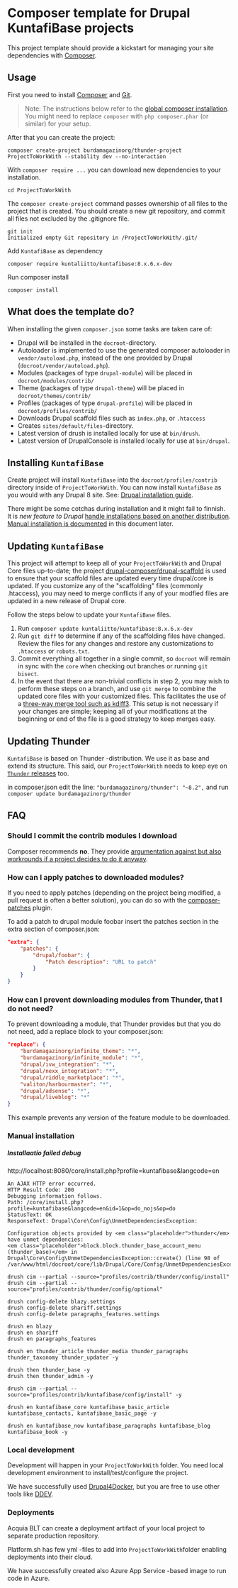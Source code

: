 # Composer template for Drupal KuntafiBase projects

This project template should provide a kickstart for managing your site
dependencies with [Composer](https://getcomposer.org/).

## Usage

First you need to install [Composer](https://getcomposer.org/doc/00-intro.md#installation-linux-unix-osx) and [Git](https://git-scm.com).

> Note: The instructions below refer to the [global composer installation](https://getcomposer.org/doc/00-intro.md#globally).
You might need to replace `composer` with `php composer.phar` (or similar)
for your setup.

After that you can create the project:

```
composer create-project burdamagazinorg/thunder-project ProjectToWorkWith --stability dev --no-interaction
```

With `composer require ...` you can download new dependencies to your
installation.

```
cd ProjectToWorkWith
```

The `composer create-project` command passes ownership of all files to the
project that is created. You should create a new git repository, and commit
all files not excluded by the .gitignore file.

````
git init
Initialized empty Git repository in /ProjectToWorkWith/.git/
````

Add `KuntafiBase` as dependency

```
composer require kuntaliitto/kuntafibase:8.x.6.x-dev
```

Run composer install
```
composer install
```


## What does the template do?

When installing the given `composer.json` some tasks are taken care of:

* Drupal will be installed in the `docroot`-directory.
* Autoloader is implemented to use the generated composer autoloader in `vendor/autoload.php`,
  instead of the one provided by Drupal (`docroot/vendor/autoload.php`).
* Modules (packages of type `drupal-module`) will be placed in `docroot/modules/contrib/`
* Theme (packages of type `drupal-theme`) will be placed in `docroot/themes/contrib/`
* Profiles (packages of type `drupal-profile`) will be placed in `docroot/profiles/contrib/`
* Downloads Drupal scaffold files such as `index.php`, or `.htaccess`
* Creates `sites/default/files`-directory.
* Latest version of drush is installed locally for use at `bin/drush`.
* Latest version of DrupalConsole is installed locally for use at `bin/drupal`.

## Installing `KuntafiBase`

Create project will install `KuntafiBase` into the `docroot/profiles/contrib` directory inside of `ProjectToWorkWith`. You can now install `KuntafiBase` as you would with any Drupal 8 site. See: [Drupal installation guide](https://www.drupal.org/node/1839310).

There might be some cotchas during installation and it might fail to finnish. It is *new feature to Drupal* [handle installations based on another distribution](https://www.drupal.org/node/1356276). [Manual installation is documented](#manual) in this document later.

## Updating `KuntafiBase`

This project will attempt to keep all of your `ProjectToWorkWith` and Drupal Core files up-to-date; the
project [drupal-composer/drupal-scaffold](https://github.com/drupal-composer/drupal-scaffold)
is used to ensure that your scaffold files are updated every time drupal/core is
updated. If you customize any of the "scaffolding" files (commonly .htaccess),
you may need to merge conflicts if any of your modfied files are updated in a
new release of Drupal core.

Follow the steps below to update your `KuntafiBase` files.

1. Run `composer update kuntaliitto/kuntafibase:8.x.6.x-dev`
1. Run `git diff` to determine if any of the scaffolding files have changed.
   Review the files for any changes and restore any customizations to
  `.htaccess` or `robots.txt`.
1. Commit everything all together in a single commit, so `docroot` will remain in
   sync with the `core` when checking out branches or running `git bisect`.
1. In the event that there are non-trivial conflicts in step 2, you may wish
   to perform these steps on a branch, and use `git merge` to combine the
   updated core files with your customized files. This facilitates the use
   of a [three-way merge tool such as kdiff3](http://www.gitshah.com/2010/12/how-to-setup-kdiff-as-diff-tool-for-git.html). This setup is not necessary if your changes are simple;
   keeping all of your modifications at the beginning or end of the file is a
   good strategy to keep merges easy.

## Updating Thunder

`KuntafiBase` is based on Thunder -distribution. We use it as base and extend its structure. This said, our `ProjectToWorkWith` needs to keep eye on [`Thunder` releases](https://github.com/BurdaMagazinOrg/thunder-distribution/releases) too.

in composer.json edit the line:
`
  "burdamagazinorg/thunder": "~8.2",
`
and run `composer update burdamagazinorg/thunder`



## FAQ

### Should I commit the contrib modules I download

Composer recommends **no**. They provide [argumentation against but also
workrounds if a project decides to do it anyway](https://getcomposer.org/doc/faqs/should-i-commit-the-dependencies-in-my-vendor-directory.md).

### How can I apply patches to downloaded modules?

If you need to apply patches (depending on the project being modified, a pull
request is often a better solution), you can do so with the
[composer-patches](https://github.com/cweagans/composer-patches) plugin.

To add a patch to drupal module foobar insert the patches section in the extra
section of composer.json:
```json
"extra": {
    "patches": {
        "drupal/foobar": {
            "Patch description": "URL to patch"
        }
    }
}
```

### How can I prevent downloading modules from Thunder, that I do not need?

To prevent downloading a module, that Thunder provides but that you do not need, add a replace block to your composer.json:

```json
"replace": {
    "burdamagazinorg/infinite_theme": "*",
    "burdamagazinorg/infinite_module": "*",
    "drupal/ivw_integration": "*",
    "drupal/nexx_integration": "*",
    "drupal/riddle_marketplace": "*",
    "valiton/harbourmaster": "*",
    "drupal/adsense": "*",
    "drupal/liveblog": "*"
}
```

This example prevents any version of the feature module to be downloaded.

### <a id="manual"></a>Manual installation

##### Installaatio failed debug

http://localhost:8080/core/install.php?profile=kuntafibase&langcode=en

```
An AJAX HTTP error occurred.
HTTP Result Code: 200
Debugging information follows.
Path: /core/install.php?profile=kuntafibase&langcode=en&id=1&op=do_nojs&op=do
StatusText: OK
ResponseText: Drupal\Core\Config\UnmetDependenciesException: 

Configuration objects provided by <em class="placeholder">thunder</em> have unmet dependencies: 
<em class="placeholder">block.block.thunder_base_account_menu (thunder_base)</em> in Drupal\Core\Config\UnmetDependenciesException::create() (line 98 of /var/www/html/docroot/core/lib/Drupal/Core/Config/UnmetDependenciesException.php).
```

```
drush cim --partial --source="profiles/contrib/thunder/config/install"
drush cim --partial --source="profiles/contrib/thunder/config/optional"
```

```
drush config-delete blazy.settings
drush config-delete shariff.settings
drush config-delete paragraphs_features.settings
```

```
drush en blazy
drush en shariff
drush en paragraphs_features
```

```
drush en thunder_article thunder_media thunder_paragraphs thunder_taxonomy thunder_updater -y
```

```
drush then thunder_base -y
drush then thunder_admin -y
```

```
drush cim --partial --source="profiles/contrib/kuntafibase/config/install" -y
```

```
drush en kuntafibase_core kuntafibase_basic_article kuntafibase_contacts, kuntafibase_basic_page -y
```

```
drush en kuntafibase_now kuntafibase_paragraphs kuntafibase_blog kuntafibase_book -y
```

### Local development

Development will happen in your `ProjectToWorkWith` folder. You need local development environment to install/test/configure the project. 

We have successfully used [Drupal4Docker](https://wodby.com/docs/stacks/drupal/local/), but you are free to use other tools like [DDEV](https://dev.acquia.com/blog/blt-and-ddev-together).

### Deployments

Acquia BLT can create a deployment artifact of your local project to separate production repository.

Platform.sh has few yml -files to add into `ProjectToWorkWith`folder enabling deployments into their cloud.

We have successfully created also Azure App Service -based image to run code in Azure.
